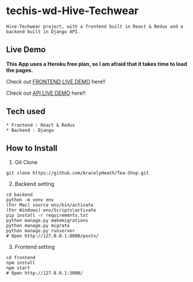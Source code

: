 # techis-wd-Hive-Techwear

```
Hive-Techwear project, with a frontend built in React & Redux and a backend built in Django API.
```

## Live Demo

**This App uses a Heroku free plan, so I am afraid that it takes time to load the pages.**

Check out [FRONTEND LIVE DEMO](https://trteashop.netlify.app/) here!!

Check out [API LIVE DEMO](https://teashop-backend.onrender.com) here!!

## Tech used

```
* Frontend : React & Redux
* Backend : Django
```

## How to Install

1. Git Clone

```
git clone https://github.com/AracelyHeath/Tea-Shop.git
```

2. Backend setting

```
cd backend
python -m venv env
(For Mac) source env/bin/activate
(For Windows) env/Scripts\activate
pip install -r requirements.txt
python manage.py makemigrations
python manage.py migrate
python manage.py runserver
# Open http://127.0.0.1:8000/posts/
```

3. Frontend setting

```
cd frontend
npm install
npm start
# Open http://127.0.0.1:3000/
```
